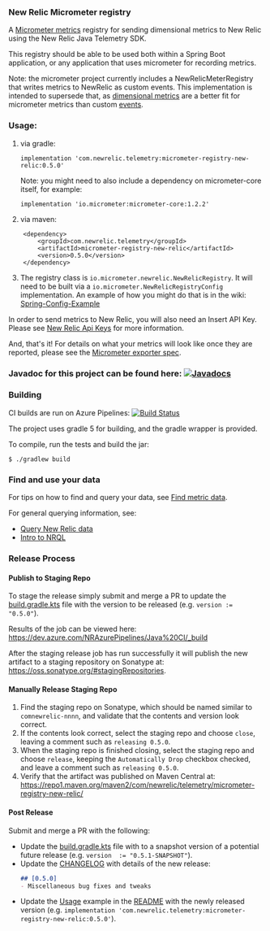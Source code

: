 ### New Relic Micrometer registry
A [Micrometer metrics](https://micrometer.io/) registry for sending dimensional metrics to New Relic using the New Relic Java Telemetry SDK.

This registry should be able to be used both within a Spring Boot application, or any application that uses
micrometer for recording metrics.

Note: the micrometer project currently includes a NewRelicMeterRegistry that writes metrics to NewRelic as 
custom events. This implementation is intended to supersede that, as [dimensional metrics](https://docs.newrelic.com/docs/using-new-relic/data/understand-data/new-relic-data-types#dimensional-metrics) are a better fit for micrometer metrics than custom [events](https://docs.newrelic.com/docs/using-new-relic/data/understand-data/new-relic-data-types#events-new-relic). 

### Usage:

1) via gradle: 
  
    `implementation 'com.newrelic.telemetry:micrometer-registry-new-relic:0.5.0'`

    Note: you might need to also include a dependency on micrometer-core itself, for example:

    `implementation 'io.micrometer:micrometer-core:1.2.2'`
    
2) via maven:

```
    <dependency>
        <groupId>com.newrelic.telemetry</groupId>
        <artifactId>micrometer-registry-new-relic</artifactId>
        <version>0.5.0</version>
    </dependency>
```

3) The registry class is `io.micrometer.newrelic.NewRelicRegistry`. 
It will need to be built via a `io.micrometer.NewRelicRegistryConfig` implementation. An example of how you might do that is in the wiki: [Spring-Config-Example](https://github.com/newrelic/micrometer-registry-newrelic/wiki/Spring-Config-Example)

In order to send metrics to New Relic, you will also need an Insert API Key. Please see [New Relic Api Keys](https://docs.newrelic.com/docs/apis/get-started/intro-apis/types-new-relic-api-keys#) for more information.

And, that's it! For details on what your metrics will look like once they are reported, please see the [Micrometer exporter spec](https://github.com/newrelic/exporter-specs). 

### Javadoc for this project can be found here: [![Javadocs][javadoc-image]][javadoc-url]

### Building
CI builds are run on Azure Pipelines: 
[![Build Status](https://dev.azure.com/NRAzurePipelines/Java%20CI/_apis/build/status/PR%20build%20for%20Micrometer%20Registry?branchName=master)](https://dev.azure.com/NRAzurePipelines/Java%20CI/_build/latest?definitionId=2&branchName=master)

The project uses gradle 5 for building, and the gradle wrapper is provided.

To compile, run the tests and build the jar:

`$ ./gradlew build`

### Find and use your data

For tips on how to find and query your data, see [Find metric data](https://docs.newrelic.com/docs/data-ingest-apis/get-data-new-relic/metric-api/introduction-metric-api#find-data).

For general querying information, see:
- [Query New Relic data](https://docs.newrelic.com/docs/using-new-relic/data/understand-data/query-new-relic-data)
- [Intro to NRQL](https://docs.newrelic.com/docs/query-data/nrql-new-relic-query-language/getting-started/introduction-nrql)

### Release Process

#### Publish to Staging Repo

To stage the release simply submit and merge a PR to update the [build.gradle.kts](build.gradle.kts) file with the version to be released (e.g. `version := "0.5.0"`).

Results of the job can be viewed here: https://dev.azure.com/NRAzurePipelines/Java%20CI/_build

After the staging release job has run successfully it will publish the new artifact to a staging repository on Sonatype at: https://oss.sonatype.org/#stagingRepositories.

#### Manually Release Staging Repo

1. Find the staging repo on Sonatype, which should be named similar to `comnewrelic-nnnn`, and validate that the contents and version look correct.
2. If the contents look correct, select the staging repo and choose `close`, leaving a comment such as `releasing 0.5.0`.
3. When the staging repo is finished closing, select the staging repo and choose `release`, keeping the `Automatically Drop` checkbox checked, and leave a comment such as `releasing 0.5.0`.
4. Verify that the artifact was published on Maven Central at: https://repo1.maven.org/maven2/com/newrelic/telemetry/micrometer-registry-new-relic/

#### Post Release

Submit and merge a PR with the following:
* Update the [build.gradle.kts](build.gradle.kts) file with to a snapshot version of a potential future release (e.g. `version  := "0.5.1-SNAPSHOT"`).
* Update the [CHANGELOG](CHANGELOG.md) with details of the new release:
  ```markdown
  ## [0.5.0]
  - Miscellaneous bug fixes and tweaks
  ```
* Update the [Usage](#usage) example in the [README](README.md) with the newly released version (e.g. `implementation 'com.newrelic.telemetry:micrometer-registry-new-relic:0.5.0'`).

[javadoc-image]: https://www.javadoc.io/badge/com.newrelic.telemetry/micrometer-registry-new-relic.svg
[javadoc-url]: https://www.javadoc.io/doc/com.newrelic.telemetry/micrometer-registry-new-relic